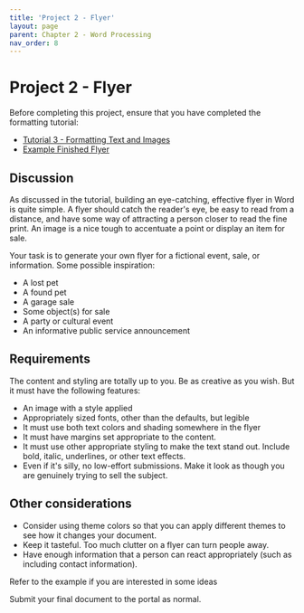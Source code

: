 ```yaml
---
title: 'Project 2 - Flyer'
layout: page
parent: Chapter 2 - Word Processing
nav_order: 8
---
```


Project 2 - Flyer
=================

Before completing this project, ensure that you have completed the
formatting tutorial:

-   [Tutorial 3 - Formatting Text and
    Images](tutorial_formatting_images.html)
-   [Example Finished
    Flyer](res/tutorial3.pdf)

Discussion
----------

As discussed in the tutorial, building an eye-catching, effective flyer
in Word is quite simple. A flyer should catch the reader's eye, be easy
to read from a distance, and have some way of attracting a person closer
to read the fine print. An image is a nice tough to accentuate a point
or display an item for sale.

Your task is to generate your own flyer for a fictional event, sale, or
information. Some possible inspiration:

-   A lost pet
-   A found pet
-   A garage sale
-   Some object(s) for sale
-   A party or cultural event
-   An informative public service announcement

Requirements
------------

The content and styling are totally up to you. Be as creative as you
wish. But it must have the following features:

-   An image with a style applied
-   Appropriately sized fonts, other than the defaults, but legible
-   It must use both text colors and shading somewhere in the flyer
-   It must have margins set appropriate to the content.
-   It must use other appropriate styling to make the text stand out.
    Include bold, italic, underlines, or other text effects.
-   Even if it's silly, no low-effort submissions. Make it look as
    though you are genuinely trying to sell the subject.

Other considerations
--------------------

-   Consider using theme colors so that you can apply different themes
    to see how it changes your document.
-   Keep it tasteful. Too much clutter on a flyer can turn people away.
-   Have enough information that a person can react appropriately (such
    as including contact information).

Refer to the example if you are interested in some ideas

Submit your final document to the portal as normal.
